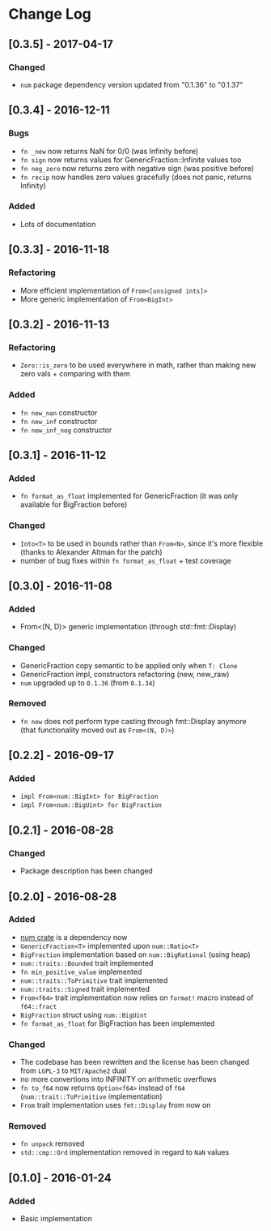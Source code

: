 # Change Log


## [0.3.5] - 2017-04-17
### Changed
 - `num` package dependency version updated from "0.1.36" to "0.1.37"


## [0.3.4] - 2016-12-11
### Bugs
- `fn _new` now returns NaN for 0/0 (was Infinity before)
- `fn sign` now returns values for GenericFraction::Infinite values too
- `fn neg_zero` now returns zero with negative sign (was positive before)
- `fn recip` now handles zero values gracefully (does not panic, returns Infinity)

### Added
- Lots of documentation


## [0.3.3] - 2016-11-18
### Refactoring
- More efficient implementation of `From<[unsigned ints]>`
- More generic implementation of `From<BigInt>`


## [0.3.2] - 2016-11-13
### Refactoring
- `Zero::is_zero` to be used everywhere in math, rather than making new zero vals + comparing with them

### Added
- `fn new_nan` constructor
- `fn new_inf` constructor
- `fn new_inf_neg` constructor


## [0.3.1] - 2016-11-12
### Added
- `fn format_as_float` implemented for GenericFraction<T> (it was only available for BigFraction before)

### Changed
- `Into<T>` to be used in bounds rather than `From<N>`, since it's more flexible (thanks to Alexander Altman for the patch)
- number of bug fixes within `fn format_as_float` + test coverage


## [0.3.0] - 2016-11-08
### Added
- From<(N, D)> generic implementation (through std::fmt::Display)

### Changed
- GenericFraction<T> copy semantic to be applied only when `T: Clone`
- GenericFraction impl, constructors refactoring (new, new_raw)
- `num` upgraded up to `0.1.36` (from `0.1.34`)

### Removed
- `fn new` does not perform type casting through fmt::Display anymore (that functionality moved out as `From<(N, D)>`)


## [0.2.2] - 2016-09-17
### Added
- `impl From<num::BigInt> for BigFraction`
- `impl From<num::BigUint> for BigFraction`


## [0.2.1] - 2016-08-28
### Changed
- Package description has been changed


## [0.2.0] - 2016-08-28
### Added
- [num crate](https://crates.io/crates/num) is a dependency now
- `GenericFraction<T>` implemented upon `num::Ratio<T>`
- `BigFraction` implementation based on `num::BigRational` (using heap)
- `num::traits::Bounded` trait implemented
- `fn min_positive_value` implemented
- `num::traits::ToPrimitive` trait implemented
- `num::traits::Signed` trait implemented
- `From<f64>` trait implementation now relies on `format!` macro instead of `f64::fract`
- `BigFraction` struct using `num::BigUint`
- `fn format_as_float` for BigFraction has been implemented

### Changed
- The codebase has been rewritten and the license has been changed from `LGPL-3` to `MIT/Apache2` dual
- no more convertions into INFINITY on arithmetic overflows
- `fn to_f64` now returns `Option<f64>` instead of `f64` (`num::trait::ToPrimitive` implementation)
- `From` trait implementation uses `fmt::Display` from now on

### Removed
- `fn unpack` removed
- `std::cmp::Ord` implementation removed in regard to `NaN` values


## [0.1.0] - 2016-01-24
### Added
- Basic implementation
